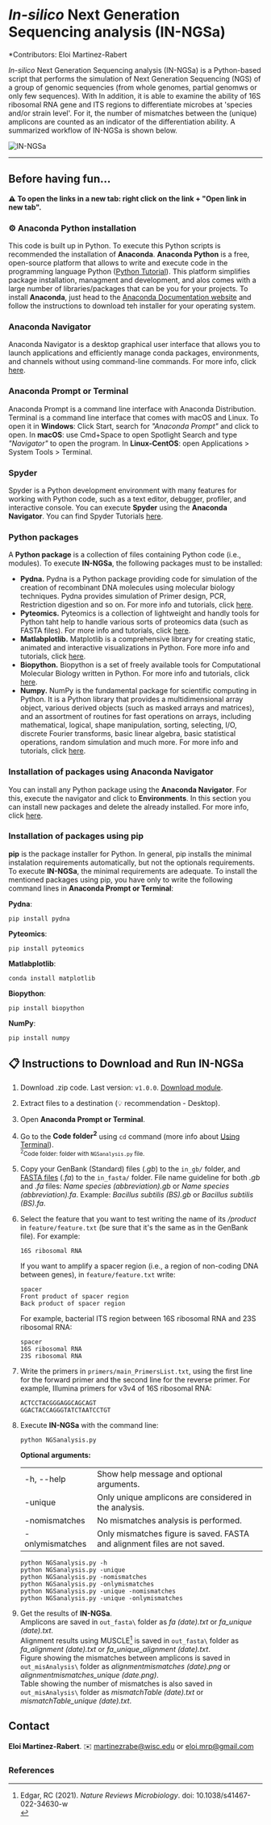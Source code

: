 # _In-silico_ Next Generation Sequencing analysis (IN-NGSa)

*Contributors: Eloi Martinez-Rabert

_In-silico_ Next Generation Sequencing analysis (IN-NGSa) is a Python-based script that performs the simulation of Next Generation Sequencing (NGS) of a group of genomic sequencies (from whole genomes, partial genomws or only few sequences). With  In addition, it is able to examine the ability of 16S ribosomal RNA gene and ITS regions to differentiate microbes at 'species and/or strain level'. For it, the number of mismatches between the (unique) amplicons are counted as an indicator of the differentiation ability. A summarized workflow of IN-NGSa is shown below.

![IN-NGSa](https://github.com/soundslikealloy/NGSAnalysis/assets/81569132/64c29b56-8e1e-4ce3-862f-36456384923a)
____________________________

## Before having fun...
**:warning: To open the links in a new tab: right click on the link + "Open link in new tab".**

### :gear: Anaconda Python installation
This code is built up in Python. To execute this Python scripts is recommended the installation of **Anaconda**. **Anaconda Python** is a free, open-source platform that allows to write and execute code in the programming language Python ([Python Tutorial](https://docs.python.org/3/tutorial/index.html)). This platform simplifies package installation, managment and development, and alos comes with a large number of libraries/packages that can be you for your projects. To install **Anaconda**, just head to the [Anaconda Documentation website](https://docs.anaconda.com/free/anaconda/install/index.html) and follow the instructions to download teh installer for your operating system.

### Anaconda Navigator
Anaconda Navigator is a desktop graphical user interface that allows you to launch applications and efficiently manage conda packages, environments, and channels without using command-line commands. For more info, click [here](https://docs.anaconda.com/free/navigator/).

### Anaconda Prompt or Terminal
Anaconda Prompt is a command line interface with Anaconda Distribution. Terminal is a command line interface that comes with macOS and Linux. To open it in **Windows**: Click Start, search for _"Anaconda Prompt"_ and click to open. In **macOS**: use Cmd+Space to open Spotlight Search and type _"Navigator"_ to open the program. In **Linux-CentOS**: open Applications > System Tools > Terminal.

### Spyder
Spyder is a Python development environment with many features for working with Python code, such as a text editor, debugger, profiler, and interactive console. You can execute **Spyder** using the **Anaconda Navigator**. You can find Spyder Tutorials [here](https://www.youtube.com/watch?v=E2Dap5SfXkI&list=PLPonohdiDqg9epClEcXoAPUiK0pN5eRoc&ab_channel=SpyderIDE).

### Python packages
A **Python package** is a collection of files containing Python code (i.e., modules). To execute **IN-NGSa**, the following packages must to be installed:
- **Pydna.** Pydna is a Python package providing code for simulation of the creation of recombinant DNA molecules using molecular biology techniques. Pydna provides simulation of Primer design, PCR, Restriction digestion and so on. For more info and tutorials, click [here](https://pydna.readthedocs.io/index.html).
- **Pyteomics.** Pyteomics is a collection of lightweight and handly tools for Python taht help to handle various sorts of proteomics data (such as FASTA files). For more info and tutorials, click [here](https://pyteomics.readthedocs.io/en/latest/).
- **Matlabplotlib.** Matplotlib is a comprehensive library for creating static, animated and interactive visualizations in Python. Fore more info and tutorials, click [here](https://matplotlib.org/).
- **Biopython.** Biopython is a set of freely available tools for Computational Molecular Biology written in Python. For more info and tutorials, click [here](https://biopython.org/).
- **Numpy.** NumPy is the fundamental package for scientific computing in Python. It is a Python library that provides a multidimensional array object, various derived objects (such as masked arrays and matrices), and an assortment of routines for fast operations on arrays, including mathematical, logical, shape manipulation, sorting, selecting, I/O, discrete Fourier transforms, basic linear algebra, basic statistical operations, random simulation and much more. For more info and tutorials, click [here](https://numpy.org/).

### Installation of packages using Anaconda Navigator
You can install any Python package using the **Anaconda Navigator**. For this, execute the navigator and click to **Environments**. In this section you can install new packages and delete the already installed. For more info, click [here](https://docs.anaconda.com/free/navigator/).

### Installation of packages using pip
**pip** is the package installer for Python. In general, pip installs the minimal instalation requirements automatically, but not the optionals requirements. To execute **IN-NGSa**, the minimal requirements are adequate. To install the mentioned packages using pip, you have only to write the following command lines in **Anaconda Prompt or Terminal**:

**Pydna**:
```
pip install pydna
```
**Pyteomics**:
```
pip install pyteomics
```
**Matlabplotlib**:
```
conda install matplotlib
```
**Biopython**:
```
pip install biopython
```
**NumPy**:
```
pip install numpy
```
## :clipboard: Instructions to Download and Run IN-NGSa
1. Download .zip code. Last version: `v1.0.0`. [Download module](https://github.com/soundslikealloy/NGSAnalysis/archive/refs/tags/v1.0.0.zip).
2. Extract files to a destination (:bulb: recommendation - Desktop).
3. Open **Anaconda Prompt or Terminal**.
4. Go to the **Code folder<sup>2</sup>** using `cd` command (more info about [Using Terminal](https://docs.anaconda.com/ae-notebooks/user-guide/basic-tasks/apps/use-terminal/?highlight=Using%20Terminal)).
    &#09;<br><sup><sup>2</sup>Code folder: folder with `NGSanalysis.py` file. </sup>
5. Copy your GenBank (Standard) files (_.gb_) to the `in_gb/` folder, and [FASTA files](https://en.wikipedia.org/wiki/FASTA_format) (_.fa_) to the `in_fasta/` folder. File name guideline for both _.gb_ and _.fa_ files: _Name species (abbreviation).gb_ or _Name species (abbreviation).fa_. Example: _Bacillus subtilis (BS).gb_ or _Bacillus subtilis (BS).fa_.
6. Select the feature that you want to test writing the name of its _/product_ in `feature/feature.txt` (be sure that it's the same as in the GenBank file). For example:
   ```
   16S ribosomal RNA
   ```
   If you want to amplify a spacer region (i.e., a region of non-coding DNA between genes), in `feature/feature.txt` write:
   ```
   spacer
   Front product of spacer region
   Back product of spacer region
   ```
   For example, bacterial ITS region between 16S ribosomal RNA and 23S ribosomal RNA:
   ```
   spacer
   16S ribosomal RNA
   23S ribosomal RNA
   ```
7. Write the primers in `primers/main_PrimersList.txt`, using the first line for the forward primer and the second line for the reverse primer. For example, Illumina primers for v3v4 of 16S ribosomal RNA:
   ```
   ACTCCTACGGGAGGCAGCAGT
   GGACTACCAGGGTATCTAATCCTGT
   ```
8. Execute **IN-NGSa** with the command line:
   ```
   python NGSanalysis.py
   ```
   **Optional arguments:**
   <table border="0">
       <tr><td>-h, --help</b></td><td>Show help message and optional arguments.</b></td></tr>
       <tr><td>-unique</td><td>Only unique amplicons are considered in the analysis.</td></tr>
       <tr><td>-nomismatches</td><td>No mismatches analysis is performed.</td></tr>
       <tr><td>-onlymismatches</td><td>Only mismatches figure is saved. FASTA and alignment files are not saved.</td></tr>
   </table>
   
   ```
   python NGSanalysis.py -h
   python NGSanalysis.py -unique
   python NGSanalysis.py -nomismatches
   python NGSanalysis.py -onlymismatches
   python NGSanalysis.py -unique -nomismatches
   python NGSanalysis.py -unique -onlymismatches
   ```
9. Get the results of **IN-NGSa**.
   <br>Amplicons are saved in `out_fasta\` folder as _fa (date).txt_ or _fa_unique (date).txt_.
   <br>Alignment results using MUSCLE[^1] is saved in `out_fasta\` folder as _fa_alignment (date).txt_ or _fa_unique_alignment (date).txt_.
   <br>Figure showing the mismatches between amplicons is saved in `out_misAnalysis\` folder as _alignmentmismatches (date).png_ or _alignmentmismatches_unique (date.png)_.
   <br>Table showing the number of mismatches is also saved in `out_misAnalysis\` folder as _mismatchTable (date).txt_ or _mismatchTable_unique (date).txt_.

## Contact

**Eloi Martinez-Rabert**. :envelope: martinezrabe@wisc.edu or eloi.mrp@gmail.com

### References
[^1]: Edgar, RC (2021). *Nature Reviews Microbiology*. doi: 10.1038/s41467-022-34630-w<br>
